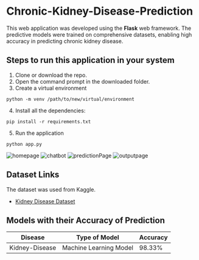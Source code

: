 
# Chronic-Kidney-Disease-Prediction

This web application was developed using the **Flask** web framework. The predictive models were trained on comprehensive datasets, enabling high accuracy in predicting chronic kidney disease. 

## Steps to run this application in your system

1. Clone or download the repo.
2. Open the command prompt in the downloaded folder.
3. Create a virtual environment

```
python -m venv /path/to/new/virtual/environment
```

4. Install all the dependencies:

```
pip install -r requirements.txt
```

5. Run the application

```
python app.py
```
![homepage](https://github.com/user-attachments/assets/1e1ef1b7-1fe9-4f7b-8733-c797c5cd04ae)
![chatbot](https://github.com/user-attachments/assets/80cd393e-96ca-4792-a995-597af5c57c33)
![predictionPage](https://github.com/user-attachments/assets/190bbb5a-7d2a-4f4a-8b73-778290c4319f)
![outputpage](https://github.com/user-attachments/assets/9f8b1bb4-9117-4627-85d5-66afae1896ba)

## Dataset Links

The dataset was used from Kaggle.

- [Kidney Disease Dataset](https://www.kaggle.com/mansoordaku/ckdisease)

## Models with their Accuracy of Prediction

| Disease        | Type of Model            | Accuracy |
| -------------- | ------------------------ | -------- |
| Kidney-Disease       | Machine Learning Model   | 98.33%   |



